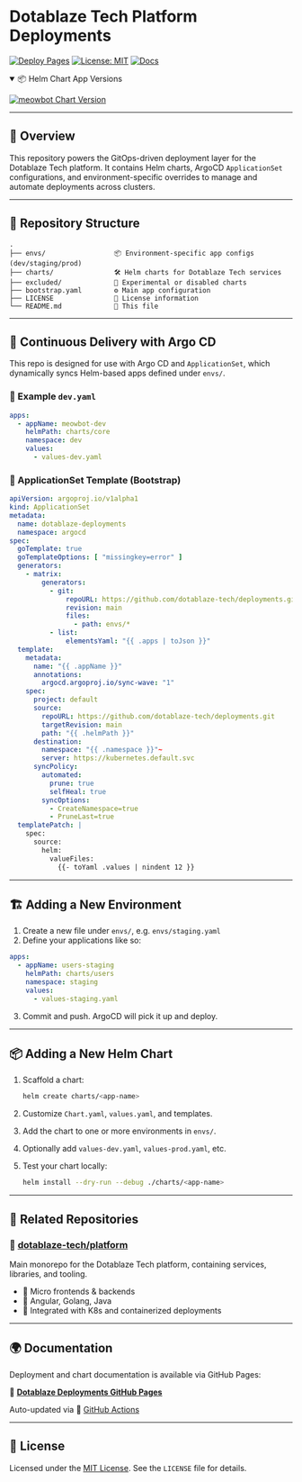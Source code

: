 # Dotablaze Tech Platform Deployments

[![Deploy Pages](https://github.com/dotablaze-tech/deployments/actions/workflows/release.yaml/badge.svg)](https://github.com/dotablaze-tech/deployments/actions/workflows/release.yaml)
[![License: MIT](https://img.shields.io/badge/License-MIT-yellow.svg)](https://opensource.org/licenses/MIT)
[![Docs](https://img.shields.io/badge/docs-github--pages-blue)](https://dotablaze-tech.github.io/deployments/)

<details open>
<summary>📦 Helm Chart App Versions</summary>

[![meowbot Chart Version](https://img.shields.io/badge/dynamic/yaml?url=https%3A%2F%2Fraw.githubusercontent.com%2Fdotablaze-tech%2Fdeployments%2Fmain%2Fcharts%2Fmeowbot%2FChart.yaml&query=%24.appVersion&prefix=v&label=meowbot)](https://github.com/dotablaze-tech/deployments/blob/main/charts/meowbot/Chart.yaml)

</details>

---

## 🧭 Overview

This repository powers the GitOps-driven deployment layer for the Dotablaze Tech platform. It contains Helm charts,
ArgoCD `ApplicationSet` configurations, and environment-specific overrides to manage and automate deployments across
clusters.

---

## 📁 Repository Structure

```text
.
├── envs/                 📦 Environment-specific app configs (dev/staging/prod)
├── charts/               🛠️ Helm charts for Dotablaze Tech services
├── excluded/             🧪 Experimental or disabled charts
├── bootstrap.yaml        ⚙️ Main app configuration
├── LICENSE               📄 License information
└── README.md             📝 This file
```

---

## 🚀 Continuous Delivery with Argo CD

This repo is designed for use with Argo CD and `ApplicationSet`, which dynamically syncs Helm-based apps defined under
`envs/`.

### 🧾 Example `dev.yaml`

```yaml
apps:
  - appName: meowbot-dev
    helmPath: charts/core
    namespace: dev
    values:
      - values-dev.yaml
```

### 🔧 ApplicationSet Template (Bootstrap)

```yaml
apiVersion: argoproj.io/v1alpha1
kind: ApplicationSet
metadata:
  name: dotablaze-deployments
  namespace: argocd
spec:
  goTemplate: true
  goTemplateOptions: [ "missingkey=error" ]
  generators:
    - matrix:
        generators:
          - git:
              repoURL: https://github.com/dotablaze-tech/deployments.git
              revision: main
              files:
                - path: envs/*
          - list:
              elementsYaml: "{{ .apps | toJson }}"
  template:
    metadata:
      name: "{{ .appName }}"
      annotations:
        argocd.argoproj.io/sync-wave: "1"
    spec:
      project: default
      source:
        repoURL: https://github.com/dotablaze-tech/deployments.git
        targetRevision: main
        path: "{{ .helmPath }}"
      destination:
        namespace: "{{ .namespace }}"~
        server: https://kubernetes.default.svc
      syncPolicy:
        automated:
          prune: true
          selfHeal: true
        syncOptions:
          - CreateNamespace=true
          - PruneLast=true
  templatePatch: |
    spec:
      source:
        helm:
          valueFiles:
            {{- toYaml .values | nindent 12 }}
```

---

## 🏗️ Adding a New Environment

1. Create a new file under `envs/`, e.g. `envs/staging.yaml`
2. Define your applications like so:

```yaml
apps:
  - appName: users-staging
    helmPath: charts/users
    namespace: staging
    values:
      - values-staging.yaml
```

3. Commit and push. ArgoCD will pick it up and deploy.

---

## 📦 Adding a New Helm Chart

1. Scaffold a chart:

   ```bash
   helm create charts/<app-name>
   ```

2. Customize `Chart.yaml`, `values.yaml`, and templates.
3. Add the chart to one or more environments in `envs/`.
4. Optionally add `values-dev.yaml`, `values-prod.yaml`, etc.
5. Test your chart locally:

   ```bash
   helm install --dry-run --debug ./charts/<app-name>
   ```

---

## 🧱 Related Repositories

### 🧩 [dotablaze-tech/platform](https://github.com/dotablaze-tech/platform)

Main monorepo for the Dotablaze Tech platform, containing services, libraries, and tooling.

- 🚀 Micro frontends & backends
- 🧱 Angular, Golang, Java
- 🔗 Integrated with K8s and containerized deployments

---

## 🌍 Documentation

Deployment and chart documentation is available via GitHub Pages:

🔗 [**Dotablaze Deployments GitHub Pages**](https://dotablaze-tech.github.io/deployments/)

Auto-updated via 🚀 [GitHub Actions](https://github.com/dotablaze-tech/deployments/actions/workflows/release.yaml)

---

## 📄 License

Licensed under the [MIT License](https://opensource.org/licenses/MIT). See the `LICENSE` file for details.
